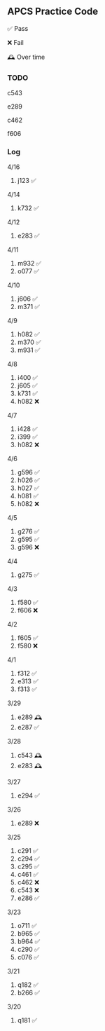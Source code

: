 ## APCS Practice Code
✅ Pass

❌ Fail

🕰️ Over time

### TODO
c543

e289

c462

f606

### Log
4/16
1. j123 ✅

4/14
1. k732 ✅

4/12
1. e283 ✅

4/11
1. m932 ✅
2. o077 ✅

4/10
1. j606 ✅
2. m371 ✅

4/9
1. h082 ✅
2. m370 ✅
3. m931 ✅

4/8
1. i400 ✅
2. j605 ✅
3. k731 ✅
4. h082 ❌

4/7
1. i428 ✅
2. i399 ✅
3. h082 ❌

4/6
1. g596 ✅
2. h026 ✅
3. h027 ✅
4. h081 ✅
5. h082 ❌

4/5
1. g276 ✅
2. g595 ✅
3. g596 ❌

4/4
1. g275 ✅

4/3
1. f580 ✅
2. f606 ❌

4/2
1. f605 ✅
2. f580 ❌

4/1
1. f312 ✅
2. e313 ✅
3. f313 ✅

3/29
1. e289 🕰️
2. e287 ✅

3/28
1. c543 🕰️
2. e283 🕰️

3/27
1. e294 ✅

3/26
1. e289 ❌

3/25
1. c291 ✅
2. c294 ✅
3. c295 ✅
4. c461 ✅
5. c462 ❌
6. c543 ❌
7. e286 ✅

3/23
1. o711 ✅
2. b965 ✅
3. b964 ✅
4. c290 ✅
5. c076 ✅

3/21
1. q182 ✅
2. b266 ✅

3/20
1. q181 ✅